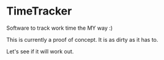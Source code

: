 # TimeTracker
Software to track work time the MY way :)

This is currently a proof of concept. It is as dirty as it has to.

Let's see if it will work out.
